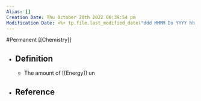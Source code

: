 ```yaml
---
Alias: []
Creation Date: Thu October 20th 2022 06:39:54 pm 
Modification Date: <%+ tp.file.last_modified_date("ddd MMMM Do YYYY hh:mm:ss a") %>
---
```

#Permanent [[Chemistry]]

- ## Definition
	- The amount of [[Energy]] un
- ## Reference